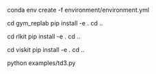 conda env create -f environment/environment.yml

cd gym_replab
pip install -e .
cd ..

cd rlkit
pip install -e .
cd ..


cd viskit
pip install -e .
cd ..

python examples/td3.py

